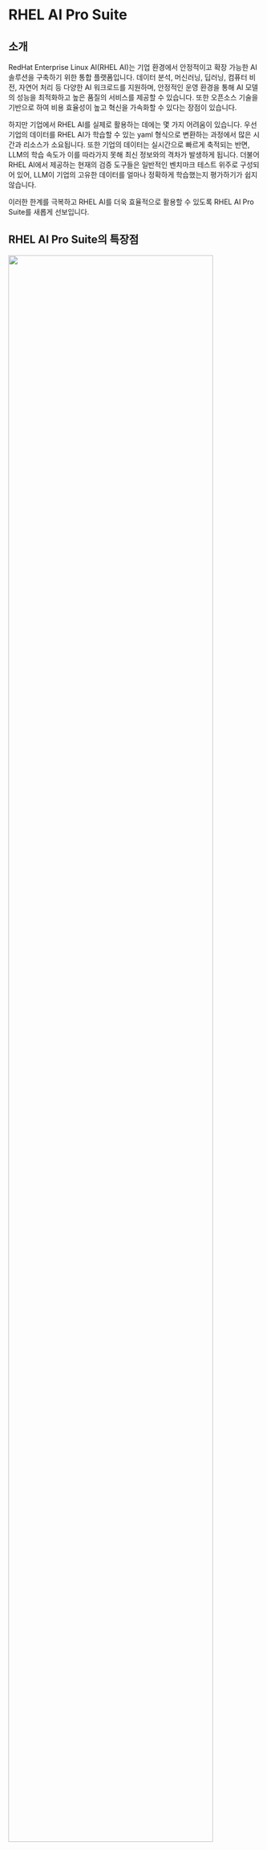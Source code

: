 # RHEL AI Pro Suite

## 소개

RedHat Enterprise Linux AI(RHEL AI)는 기업 환경에서 안정적이고 확장 가능한 AI 솔루션을 구축하기 위한 통합 플랫폼입니다. 데이터 분석, 머신러닝, 딥러닝, 컴퓨터 비전, 자연어 처리 등 다양한 AI 워크로드를 지원하며, 안정적인 운영 환경을 통해 AI 모델의 성능을 최적화하고 높은 품질의 서비스를 제공할 수 있습니다. 또한 오픈소스 기술을 기반으로 하여 비용 효율성이 높고 혁신을 가속화할 수 있다는 장점이 있습니다.

하지만 기업에서 RHEL AI를 실제로 활용하는 데에는 몇 가지 어려움이 있습니다. 우선 기업의 데이터를 RHEL AI가 학습할 수 있는 yaml 형식으로 변환하는 과정에서 많은 시간과 리소스가 소요됩니다. 또한 기업의 데이터는 실시간으로 빠르게 축적되는 반면, LLM의 학습 속도가 이를 따라가지 못해 최신 정보와의 격차가 발생하게 됩니다. 더불어 RHEL AI에서 제공하는 현재의 검증 도구들은 일반적인 벤치마크 테스트 위주로 구성되어 있어, LLM이 기업의 고유한 데이터를 얼마나 정확하게 학습했는지 평가하기가 쉽지 않습니다.

이러한 한계를 극복하고 RHEL AI를 더욱 효율적으로 활용할 수 있도록 RHEL AI Pro Suite를 새롭게 선보입니다.

## RHEL AI Pro Suite의 특장점

<img width="90%" src="docs/imgs/raps_key_features.png">

### 1. 학습 데이터 자동 생성
RHEL AI Pro Suite 솔루션은 RAG 기술을 기반으로 하며, 기업의 데이터를 Vector DB에 저장하면 자동으로 yaml 형식으로 변환해주는 기능을 제공합니다.
### 2. 지능적인 질의 처리
RHEL AI Pro Suite는 LLM이 이미 학습한 내용에 대해서는 context 없이 직접 질의하여 네트워크 비용을 줄이고 높은 성능을 제공합니다. 반면 LLM이 아직 학습하지 않은 내용에 대해서는 context를 포함하여 질의함으로써 정확도를 확보하고 최신 정보에 대응할 수 있습니다.
### 3. 기업 데이터에 특화된 검증
RHEL AI Pro Suite는 기업 데이터에 특화된 검증 도구를 제공하여, LLM이 기업 데이터를 얼마나 잘 학습했는지 정확하게 평가할 수 있습니다. 이러한 특징들을 통해 RHEL AI 기반의 RAG 솔루션으로서 차별화된 가치를 제공합니다.

## 시스템 요구 사항
- 32GB 이상의 메모리
- 500GB 이상의 스토리지
- Linux system (tested on Fedora)
- InstructLab v0.21.0(RHEL AI 1.3)
- Podman 최신 버전
- Elasticsearch 8.14 이상

## 설치
> [!NOTE] 
> 아래 설치 가이드는 CPU 기반의 단일 장비에 RHEL AI, Elasticsearch, RHEL AI Pro Suite이 모두 설치되는 것을 가정합니다.

### 1. InstructLab 설치
1. 만약 InstructLab이 설치되어 있지 않다면, [InstructLab 설치 가이드](https://github.com/instructlab/instructlab?tab=readme-ov-file#-getting-started)나 [RHEL AI 설치 가이드](https://docs.redhat.com/en/documentation/red_hat_enterprise_linux_ai/1.2/html-single/installing/index)를 참조하여 설치하십시오.

2. 설치 후 InsturctLab을 CPU 환경으로 초기화합니다.
    ```bash
    (venv) $ ilab config init
    ```
    아래는 초기화 명령 후 출력되는 log의 예시 입니다.
    ```
    ----------------------------------------------------
            Welcome to the InstructLab CLI
    This guide will help you to setup your environment
    ----------------------------------------------------

    Please provide the following values to initiate the environment [press Enter for defaults]:
    Path to taxonomy repo [/home/user/.local/share/instructlab/taxonomy]:
    Path to your model [/home/user/.cache/instructlab/models/granite-7b-lab-Q4_K_M.gguf]:

    Generating config file and profiles:
        /home/user/.config/instructlab/config.yaml
        /home/user/.local/share/instructlab/internal/system_profiles

    We have detected the INTEL CPU profile as an exact match for your system.

    --------------------------------------------
        Initialization completed successfully!
      You're ready to start using `ilab`. Enjoy!
    --------------------------------------------
    ```

3. 본 예제에서는 `granite-7b-lab-Q4_K_M.gguf`, `mistral-7b-instruct-v0.2.Q4_K_M.gguf`, `instructlab/granite-7b-lab` 모델을 사용하기 때문에, 해당 모델의 리포지토리, 모델 및 Hugging Face 토큰을 지정합니다.
Hugging Face 토큰에 대한 자세한 내용은 [여기](https://huggingface.co/docs/hub/en/security-tokens)에서 확인할 수 있습니다.

    ```bash
    (venv) $ ilab model download
    (venv) $ HF_TOKEN=<YOUR HUGGINGFACE TOKEN GOES HERE> ilab model download --repository -- instructlab/granite-7b-lab
    ```
    다운로드된 모델들은 아래와 같이 확인 할 수 있습니다.
    ```
    (venv) $ ilab model list
    +--------------------------------------+---------------------+---------+
    | Model Name                           | Last Modified       | Size    |
    +--------------------------------------+---------------------+---------+
    | granite-7b-lab-Q4_K_M.gguf           | 2024-12-02 21:09:02 | 3.8 GB  |
    | merlinite-7b-lab-Q4_K_M.gguf         | 2024-12-02 21:37:35 | 4.1 GB  |
    | instructlab/granite-7b-lab           | 2024-12-03 11:07:34 | 12.6 GB |
    | mistral-7b-instruct-v0.2.Q4_K_M.gguf | 2024-11-07 16:24:00 | 4.1 GB  |
    +--------------------------------------+---------------------+---------+
    ```

1. 다음 커맨드를 통해 config.yaml 편집 모드로 진입합니다.
    ```bash
    (venv) $ ilab config edit
    ```
    설정에서 작업마다 모델이 아래와 같이 지정되었는지 확인합니다.
    ```yaml
    chat:
        model: ~/.cache/instructlab/models/granite-7b-lab-Q4_K_M.gguf
    generate:
        model: ~/.cache/instructlab/models/mistral-7b-instruct-v0.2.Q4_K_M.gguf
        teacher:
            model_path: ~/.cache/instructlab/models/mistral-7b-instruct-v0.2.Q4_K_M.gguf
    serve:
        model_path: ~/.cache/instructlab/models/granite-7b-lab-Q4_K_M.gguf
    train:
        model_path: ~/.cache/instructlab/models/instructlab/granite-7b-lab
    ```

> [!NOTE]
> 해당 장비 사양에 맞게 generate.num_cpus 값(Default: 10)을 수정하면 합성 데이터 생성시 더 좋은 성능을 기대할 수 있습니다.

### 2. Vector Database 설치

> [!IMPORTANT]
> RHEL AI Pro Suite는 현재 Elasticsearch만을 Vector DB로 지원합니다.

> [!NOTE]
> 아래 설치 가이드는 Podman용 Elasticsearch 8.15.4 버전을 기준으로 작성되었습니다. 보다 다양한 설치 방법은 [공식 가이드 문서](https://www.elastic.co/guide/en/elasticsearch/reference/current/setup.html)를 참고하세요.

1. 만약 podman이 설치되어 있어 있지 않다면 container-tools meta-package를 설치합니다.
    ```bash
    $ sudo dnf install container-tools
    ```

2. Elasticsearch 이미지 다운로드 및 실행
    ```bash
    $ podman pull docker.elastic.co/elasticsearch/elasticsearch:8.15.4
    $ podman run -d --name elasticsearch --memory 2048m -p 9200:9200 -p 9300:9300 -e "discovery.type=single-node" -e "xpack.security.enabled=false" docker.elastic.co/elasticsearch/elasticsearch:8.15.4
    ```

3. 다음 명령을 통해 Elasticsearch 구동 여부를 확인할 수 있습니다.

    ```bash
    $ curl -XGET http://localhost:9200
    ```

    아래와 같은 응답이 나온다면 Elasticsearch가 정상적으로 구동되고 있는 것입니다.

    ```json
    {
    "name" : "62a77893ad83",
    "cluster_name" : "docker-cluster",
    "cluster_uuid" : "sp1FzENTTV-0hgmKbUhBMQ",
    "version" : {
        "number" : "8.15.4",
        "build_flavor" : "default",
        "build_type" : "docker",
        "build_hash" : "4ec7e3608de63c104724277ebfa8dc7b84685f48",
        "build_date" : "2024-11-07T09:35:45.535387784Z",
        "build_snapshot" : false,
        "lucene_version" : "9.11.1",
        "minimum_wire_compatibility_version" : "7.17.0",
        "minimum_index_compatibility_version" : "7.0.0"
    },
    "tagline" : "You Know, for Search"
    }
    ```

> [!CAUTION]
> Elasticsearch를 상업용으로 활용하기 위해서는 라이선스 구매가 필요할 수 있습니다. 자세한 내용은 [공식 가이드 문서](https://www.elastic.co/subscriptions)를 참고하세요.

> [!CAUTION]
> 사용자 보안이 필요한 서비스는 xpack.security 설정이 필요합니다. 자세한 내용은 [공식 가이드 문서](https://www.elastic.co/guide/en/elasticsearch/reference/current/security-settings.html#general-security-settings)를 참고하세요.

### 3. RHEL AI Pro Suite 설치

> [!CAUTION]
> RHEL AI Pro Suite의 python 가상환경과 RHEL AI의 ilab python 가상환경을 분리하십시오. 동일 환경으로 module들을 설치할 경우 충돌이 발생합니다.

> [!NOTE]
> The following steps in this document use Python venv for virtual environments. However, if you use another tool such as pyenv or Conda Miniforge for managing Python environments on your machine continue to use that tool instead. Otherwise, you may have issues with packages that are installed but not found in your virtual environment.

1. Fedora Linux에 설치하는 경우 다음 명령을 실행하여 C++, Python 3.10 또는 3.11 및 기타 필요한 도구를 설치하십시오.

    ```bash
    sudo dnf install gcc gcc-c++ make git python3.11 python3.11-devel git-lfs yq
    ```

2. RHEL AI Pro Suite repository를 clone합니다

    ```bash
    $ cd ~
    $ git clone https://github.com/s-core/rhel-ai-pro-suite.git
    $ cd rhel-ai-pro-suite
    ```
    
3. 가상환경 구축 및 필요 모듈 설치

    ```bash
    $ python3.11 -m venv --upgrade-deps raps
    $ source raps/bin/activate
    (raps) $ python -m pip install -r ./requirements.txt
    ```

4. config/configuration_example.yml를 복사하여 config/configuration.yml 생성

    ```bash
    (raps) $ cp config/configuration_example.yml config/configuration.yml
    ```

5. (Optional) 만약 동일 장비가 아닌 별도 환경에서 RHEL AI와 Elasticsearch가 구동 중이라면, 해당 환경에 맞게 config/configuration.yml를 수정하십시오.

## Tutorial

> [!NOTE]
> RHEL AI와 RHEL AI Pro Suite는 병렬로 구동됩니다. 따라서 해당 Tutorial은 RHEL AI 조작용 터미널과 RHEL AI Pro Suite 조작용 터미널을 각각 활성화하시면 더 편리하게 시스템을 조작할 수 있습니다.

### 1. (데이터 삽입 전) RAG와 LLM의 답변 비교
1. 설치를 완료하셨다면 다음 명령을 통해 ilab의 LLM Server를 구동합니다.

    ```bash
    (venv) $ ilab model serve
    ```

    다음과 같은 메시지가 출력되면 정상적으로 구동된 것입니다.

    ```
    ...
    INFO 2024-11-26 15:54:58,978 instructlab.model.backends.llama_cpp:194: After application startup complete see http://127.0.0.1:8000/docs for API.
    ```

2. (다른 터미널에서) RHEL AI Pro Suite의 RAG 서버를 구동합니다.

    ```bash
    $ cd ~/rhel-ai-pro-suite
    $ source raps/bin/activate
    (raps) $ python main.py
    ```

    다음과 같은 메시지가 출력되면 정상적으로 구동된 것입니다.

    ```
    ...
    INFO:     Application startup complete.
    INFO:     Uvicorn running on http://0.0.0.0:8888 (Press CTRL+C to quit)
    ```

3. 브라우저에서 http://localhost:8888/demo 에 접속 후 chat_playground를 선택합니다.

4. chat_playground에서 다음 질문을 입력하고 결과를 비교해봅니다.

    ```
    Tell me about K-pop artist Zerobaseone
    ```

    Zerobaseone은 유명한 K-POP 아티스트이지만 RAG는 대답을 못하고, LLM은 Hallucination을 발생시킬 것입니다.

    <img width="100%" src="docs/imgs/chat_without_data.png">

> [!NOTE]
> ~/rhel-ai-pro-suite/configs/configuration.yaml에 demo.chat_playground 설정이 변경되지 않았다면, http://localhost:8503 으로 바로 접속 가능합니다.

> [!NOTE]
> 최초 구동시, embedding model과 re-ranker model을 다운로드가 발생하여 수십분의 로딩시간이 발생할 수 있습니다.

> [!NOTE]
> 대답 못하는 결과만 보고 RAG의 성능에 대해 의심할 것입니다. 하지만 RAG는 지극히 정상적으로 동작하고 있습니다. 이는 RAG가 지식 소스로 등록된 문서에서 관련 정보를 찾지 못했기 때문입니다. 이후 단계에서 지식 소스를 등록하고 다시 질문해보면 RAG가 정확한 답변을 제공할 것입니다.

### 2. (데이터 삽입 후) RAG와 LLM 간 답변 비교
1. (필요시 터미널을 더 띄워) 다음 명령을 통해 Data를 삽입해봅시다. 

    ```bash
    $ cd ~/rhel-ai-pro-suite
    $ curl -X 'POST' \
        'http://localhost:8888/v1/documents/files' \
        -H 'accept: application/json' \
        -H 'Content-Type: multipart/form-data' \
        -F 'file=@demo/sample_data/zb1.md' \
        -F 'domain=k-pop'
    ```

    결과는 다음과 같습니다.

    ```
    {"messsage":"success","index_name":"ai_odyssey_demo_documents-000001"}
    ```

2. 데이터가 잘 삽입되었는지는 Vector DB에서 확인 가능합니다.

    ```bash
    $ curl -XGET 'http://localhost:9200/ai_odyssey_demo_documents-000001/_search?size=0&pretty'
    ```

    결과는 다음과 같습니다.

    ```
    {
        ...
        "hits" : {
            ...
            "value" : 5,
            ...
        }
    }
    ```

    문서가 5개의 chunk로 나눠져서 잘 들어간 것을 확인할 수 있습니다.

3. chat_playground에서 이전과 동일한 질문을 입력하고 결과를 비교해봅니다.
    ```
    Tell me about K-pop artist Zerobaseone
    ```
    RAG는 Vector DB에 삽입된 지식 소스 기반으로 답변을 잘 생성하며, LLM은 여전히 Hallucination이 발생하는 것을 확인 할 수 있습니다. 

    <img width="100%" src="docs/imgs/chat_with_contexts_off.png">

    답변 아래 Context 버튼을 눌러 확인해보면 답변에 기반이 되는 지식을 확인 할 수 있습니다.

    <img width="100%" src="docs/imgs/chat_with_contexts_on.png">

> [!NOTE]
> RAG의 가치는 데이터만 있으면 즉각적으로 보다 정확한 답변을 생성할 수 있다는데 있습니다. 하지만 프롬프트 상에 많은 데이터가 전달되어 네트워크 비용과 LLM 연산 증가를 발생시키는 단점도 존재합니다. LLM은 이러한 질문에 대답하기 위해서는 학습이 필요합니다.

### 3. LLM 학습용 데이터 만들기
#### RHEL AI Pro Suite로 qna.yaml 생성하기 
RHEL AI 학습을 위한 taxonomy tree를 만드는 것은 원래 많은 시간과 노력이 필요한 작업입니다. 하지만 RHEL AI Pro Suite를 사용하면 이 과정을 크게 단순화할 수 있습니다.
이 도구는 Vector DB의 데이터를 활용해서 taxonomy에 필요한 qna.yaml 파일을 자동으로 생성합니다. 사용자는 두 가지를 먼저 결정해야 됩니다.

* domain - 어떤 영역의 데이터를 생성할지
* testset_size - 몇 개의 질문/답변 쌍을 만들지

그리고 나서 RHEL AI의 texonomy 요건을 만족할 조건들을 추가 입력해야 합니다.

* qna_yaml - qna.yaml에 지켜야하는 요건에 대한 내용입니다.
    * version - "3"으로 고정되어 있습니다.
    * created_by - 작성자 정보입니다.
    * repo, commit, patterns - 데이터가 올라가 있는 repository, commit, 파일명 정보입니다.

> [!IMPORTANT]
> InstructLab용 학습 데이터는 Git 저장소에 호스팅되어야 합니다. [공식 문서](https://docs.redhat.com/ko/documentation/red_hat_enterprise_linux_ai/1.2/html/creating_a_custom_llm_using_rhel_ai/customize_taxonomy_tree#adding_knowledge)를 참조하세요.

이렇게 API를 호출하면 ilab에서 자동으로 합성 데이터가 포함된 qna.yaml 파일을 생성합니다. 사용자는 복잡한 제약조건을 고려해서 직접 파일을 만들 필요 없이, 생성된 파일을 taxonomy의 적절한 위치에 배치하기만 하면 됩니다.

```bash
$ mkdir -p ~/.local/share/instructlab/taxonomy/knowledge/arts/music/k-pop
$ curl -X POST http://localhost:8888/v1/qna/generate -H "Content-Type: application/json" -d '{
    "target_model": "", 
    "testset_size": 3,
    "domain": "k-pop",
    "document_index_name": "ai_odyssey_demo_documents-000001",
    "testset_index_name": "ai_odyssey_demo_testset-000001",
    "qna_yaml": {
        "version": 3,
        "created_by": "wonseop",
        "repo": "https://github.com/s-core/rhel-ai-pro-suite",
        "commit": "f2975127aff4ce301c47d24a9a42e7865caa17b8",
        "patterns": ["demo/sample_data/zb1.md"]
    }
}' > ~/.local/share/instructlab/taxonomy/knowledge/arts/music/k-pop/qna.yaml
```

결과는 다음과 같습니다.

```
  % Total    % Received % Xferd  Average Speed   Time    Time     Time  Current
                                 Dload  Upload   Total   Spent    Left  Speed
100 13633    0 13197    0   436      4      0 --:--:--  0:45:43 --:--:--  3
```

> [!IMPORTANT]
> 현재 Taxonomy에서 Skill 영역은 지원하지 않으며, 모든 데이터는 Knowledge 영역에 위치해야 합니다.
> Vector DB 안에 적어도 5개 이상의 chunk가 존재해야 하며, testset_size 값은 3 이상이어야 합니다.

> [!WARNING]
> 해당 과정은 Intel(R) Core(TM) i7-14700 CPU 기준으로 1시간 정도 소요됩니다.

> [!NOTE]
> RHEL AI의 Taxonomy에 대해 보다 자세한 내용은 [공식 문서](https://docs.redhat.com/ko/documentation/red_hat_enterprise_linux_ai/1.2/html/creating_a_custom_llm_using_rhel_ai/customize_taxonomy_tree#customize_taxonomy_tree)를 참조하세요.

#### InsturctLab으로 taxonomy 검증하기
이제 생성된 yaml을 다음 명령을 통해 검증할 수 있습니다.

```bash
$ ilab taxonomy diff
knowledge/arts/music/k-pop/qna.yaml
Taxonomy in /home/rocky/.local/share/instructlab/taxonomy is valid :)
```

> [!IMPORTANT]
> 양자화 모델를 활용하여 qna.yaml을 생성할 경우, 수정사항이 발생할 수 있습니다. 이 경우, 가이드에 따라 qna.yaml을 수정하고 다시 검증해야 합니다.

#### InsturctLab으로 합성 데이터 생성하기
RHEL AI는 qna.yaml을 기반으로 LLM이 학습할 수 있는 합성 데이터를 생성해냅니다.
이를 통해 상대적으로 적은 수의 qna.yaml 만으로 LLM 학습 품질을 높이는 것이 가능합니다.
다음은 CPU 환경을 고려하여 teacher 모델없이 합성 데이터를 적게 만들어 빠르게 합성 데이터를 생성하는 명령입니다.

```bash
$ ilab data generate --pipeline simple --sdg-scale-factor 5 --enable-serving-output 
```

> [!NOTE]
> 합성 데이터 개수를 많이 생성할수록 더 나은 LLM 학습 품질을 기대할 수 있습니다. 보다 자세한 내용은 [공식 문서](https://docs.redhat.com/ko/documentation/red_hat_enterprise_linux_ai/1.2/html/creating_a_custom_llm_using_rhel_ai/generate_sdg)를 참조하세요.

> [!WARNING]
> 해당 과정은 Intel(R) Core(TM) i7-14700 CPU 기준으로 30분 정도 소요됩니다.

### 4. InstuctLab으로 LLM 학습시키기
InstuctLab에서는 생성된 합성 데이터를 활용하여 LLM의 학습을 지원합니다.
다음은 CPU 환경을 고려하여 최소한으로 학습을 수행하는 명령입니다.

```bash
(venv) $ ilab model train --pipeline simple --enable-serving-output
```

> [!WARNING]
> 해당 과정은 Intel(R) Core(TM) i7-14700 CPU 기준으로 48 시간 이상 소요됩니다. 가급적 GPU 환경에서 수행하시길 권장합니다.

### 5. 데이터 학습 여부 체크하기
#### InstuctLab에서 사용 모델 변경하기
이제 학습된 LLM이 우리가 원하는 대로 학습되었는지 확인해봅시다.
우선 학습된 LLM으로 변경하여 서비스를 다시 시작합니다.

```bash
(venv) $ ilab model serve --model-path ~/.local/share/instuctlab/checkpoints/ggml-model-f16.gguf
```

chat_playground에서 다시 Zerobaseone에 대해 다시 질의합시다.

```
Tell me about K-pop artist Zerobaseone
```

이제 LLM만으로도 이 boy band에 대해 답변하는 것을 확인 할 수 있습니다.

<img width="100%" src="docs/imgs/trained_llm.jpg">

> [!NOTE]
> 답변 품질이 낮을 경우, 학습 데이터 수를 늘리거나, epoch값 또는 반복횟수를 증가시켜 재학습을 시도해보세요.

#### RHEL AI Pro Suite에서 context 필터링하기
학습된 LLM이 적용되었지만 여전히 RAG는 질의시마다 수많은 context를 전송하고 있습니다.
네트워크 비용이나 LLM의 최대 처리 token 수를 생각하면 이는 상당히 비효율적입니다.
다음 API를 호출하여 Vector DB의 해당 domain 지식들을 필터링합시다.

```bash
curl -X PATCH http://localhost:8888/v1/documents \
    -H "Content-Type: application/json" -d '{
        "filter": {
            "domain": "k-pop"
        },
        "update": {
            "status": "trained"
        }
    }'
```

이제 질의에 대해 Vector DB에서 검색은 발생하지만, RAG는 검색된 내용이 이미 학습하였다고 판단하여 해당 Context를 LLM에 전달하지 않습니다. 이를 통해 LLM이 보다 신속하게 답변을 생성하는 것을 확인 할 수 있습니다.
또한 chat_playground에서 이전과 동일한 질의시, RAG에서도 더 이상 Context를 전송하지 않으며 답변도 잘 생성하는 것을 확인할 수 있습니다.

<img width="100%" src="docs/imgs/context_filtered.jpg">


### 6. 학습 데이터 기반으로 모델 검증하기
RHEL AI Pro Suite의 가장 큰 특징은 학습 데이터 기반으로 모델을 검증할 수 있다는 점입니다. 일반적인 벤치마크를 통한 검증은 학습된 LLM이 다른 LLM과 전반적인 성능을 비교하는 측면에서는 의미가 있지만, 학습시킨 데이터 대상으로 LLM이 얼마나 잘 학습되었는지 판단하기 어렵습니다. 하지만 RHEL AI Pro Suite는 다양한 지표(metric)를 통하여 학습된 LLM과 RAG 시스템의 검색 품질과 답변 품질을 측정할 수 있습니다.

먼저 비평가(Critic) LLM을 다른 장비에서 serving합니다(본 예제에는 `mistral-7b-instruct-v0.2.Q4_K_M.gguf`를 사용합니다.).

> [!CAUTION]
> 비평가 LLM을 동일 장비에서 사용하는 것은 권장하지 않습니다. 가급적 다른 장비에서 비평가 LLM을 운용하십시오.

> [!CAUTION]
> 비평가 LLM은 최대 처리 token 수가 128K 이상이고, 모델 크기가 70B 파라미터 이상인 대용량 고성능 모델 사용을 권장합니다. 양자화 모델을 사용할 경우, 연산 성능이 낮아 잘못된 지표값이 전달될 수 있습니다.

```bash
(venv) $ ilab model serve --model-path ~/.cache/instructlab/models/mistral-7b-instruct-v0.2.Q4_K_M.gguf

```
이 후 다음 API를 호출하여 학습 데이터 기반으로 모델을 검증합니다.

```bash
$ curl -X 'POST' \
  'http://localhost:8888/v1/qna/evaluate' \
  -H 'accept: application/json' \
  -H 'Content-Type: application/json' \
  -d '{
    "critic_llm": {
        "host": "http://localhost:8001",
        "headers": {
            "Content-Type": "application/json"
        }

    },
    "domain": "k-pop"
}'
```

API 호출 후에는 evaluation_dashboard를 실행하여 각종 metric을 확인 가능합니다.

<img width="100%" src="docs/imgs/evaluation.png">

> [!NOTE]
> RHEL AI Pro Suite의 검증은 [RAGAS v0.1.21](https://docs.ragas.io/en/v0.1.21/)을 기반으로 합니다. 사용 지표에 대한 내용은 [여기](https://docs.ragas.io/en/v0.1.21/concepts/metrics/index.html)를 참조하십시오.

## API Endpoints
API에 대한 내용은 [여기](docs/rest_api.md)를 참조하십시오.

## Configuration
Configuration에 대한 내용은 [여기](docs/configuration.md)를 참조하십시오.

## License
RHEL AI Pro Suite is distributed under AGPL-3.0.
